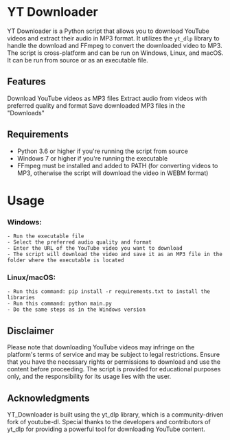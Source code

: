 # YT Downloader
YT Downloader is a Python script that allows you to download YouTube videos and extract their audio in MP3 format. It utilizes the `yt_dlp` library to handle the download and FFmpeg to convert the downloaded video to MP3. The script is cross-platform and can be run on Windows, Linux, and macOS. It can be run from source or as an executable file.

## Features
Download YouTube videos as MP3 files
Extract audio from videos with preferred quality and format
Save downloaded MP3 files in the "Downloads" 

## Requirements
- Python 3.6 or higher if you're running the script from source
- Windows 7 or higher if you're running the executable
- FFmpeg must be installed and added to PATH (for converting videos to MP3, otherwise the script will download the video in WEBM format)

# Usage
### Windows:
    - Run the executable file
    - Select the preferred audio quality and format
    - Enter the URL of the YouTube video you want to download
    - The script will download the video and save it as an MP3 file in the folder where the executable is located

### Linux/macOS:
    - Run this command: pip install -r requirements.txt to install the libraries
    - Run this command: python main.py
    - Do the same steps as in the Windows version

## Disclaimer
Please note that downloading YouTube videos may infringe on the platform's terms of service and may be subject to legal restrictions. Ensure that you have the necessary rights or permissions to download and use the content before proceeding. The script is provided for educational purposes only, and the responsibility for its usage lies with the user.

## Acknowledgments
YT_Downloader is built using the yt_dlp library, which is a community-driven fork of youtube-dl. Special thanks to the developers and contributors of yt_dlp for providing a powerful tool for downloading YouTube content.
